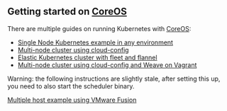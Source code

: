 ## Getting started on [CoreOS](http://coreos.com)

There are multiple guides on running Kubernetes with [CoreOS](http://coreos.com):

* [Single Node Kubernetes example in any environment](coreos/coreos_quick_start.md)
* [Multi-node cluster using cloud-config](coreos/coreos_cloud_config.md)
* [Elastic Kubernetes cluster with fleet and flannel](https://github.com/kelseyhightower/kubernetes-fleet-tutorial)
* [Multi-node cluster using cloud-config and Weave on Vagrant](https://github.com/errordeveloper/weave-demos/blob/master/poseidon/README.md)

Warning: the following instructions are slightly stale, after setting this up, you need to also start the scheduler binary.

[Multiple host example using VMware Fusion](http://coreos.com/blog/running-kubernetes-example-on-CoreOS-part-2/)

